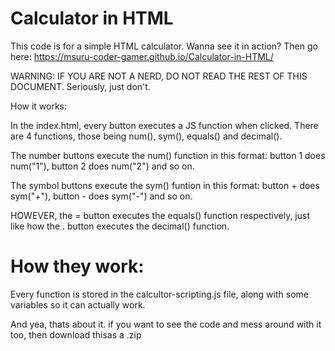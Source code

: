 # Calculator in HTML
This code is for a simple HTML calculator.
Wanna see it in action? Then go here: https://msuru-coder-gamer.github.io/Calculator-in-HTML/

WARNING: IF YOU ARE NOT A NERD, DO NOT READ THE REST OF THIS DOCUMENT. Seriously, just don't.

How it works:

In the index.html, every button executes a JS function when clicked. There are 4 functions, those being num(), sym(), equals() and decimal(). 

The number buttons execute the num() function in this format: button 1 does num("1"), button 2 does num("2") and so on.

The symbol buttons execute the sym() funtion in this format: button + does sym("+"), button - does sym("-") and so on.

HOWEVER, the = button executes the equals() function respectively, just like how the . button executes the decimal() function.

# How they work:
Every function is stored in the calcultor-scripting.js file, along with some variables so it can actually work.

And yea, thats about it. if you want to see the code and mess around with it too, then download thisas a .zip

